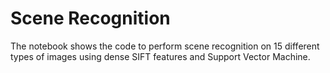 # Scene Recognition
The notebook shows the code to perform scene recognition on 15 different types of images using dense SIFT features and Support Vector Machine. 
